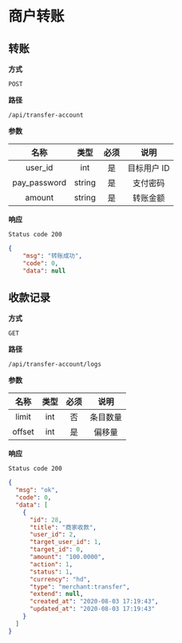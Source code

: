 # 商户转账

## 转账

**方式**

`POST`

**路径**

`/api/transfer-account`

**参数**

|     名称     |  类型  | 必须 |    说明     |
| :----------: | :----: | :--: | :---------: |
|   user_id    |  int   |  是  | 目标用户 ID |
| pay_password | string |  是  |  支付密码   |
|    amount    | string |  是  |  转账金额   |

**响应**

`Status code 200`

```json
{
    "msg": "转账成功",
    "code": 0,
    "data": null
```

## 收款记录

**方式**

`GET`

**路径**

`/api/transfer-account/logs`

**参数**

|  名称  | 类型 | 必须 |   说明   |
| :----: | :--: | :--: | :------: |
| limit  | int  |  否  | 条目数量 |
| offset | int  |  是  |  偏移量  |

**响应**

`Status code 200`

```json
{
  "msg": "ok",
  "code": 0,
  "data": [
    {
      "id": 28,
      "title": "商家收款",
      "user_id": 2,
      "target_user_id": 1,
      "target_id": 0,
      "amount": "100.0000",
      "action": 1,
      "status": 1,
      "currency": "hd",
      "type": "merchant:transfer",
      "extend": null,
      "created_at": "2020-08-03 17:19:43",
      "updated_at": "2020-08-03 17:19:43"
    }
  ]
}
```
